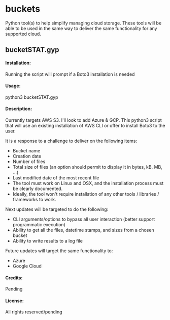 # buckets
Python tool(s) to help simplify managing cloud storage. These tools will be able to be used in the same way to deliver the same functionality for any supported cloud.

## bucketSTAT.gyp
#### Installation:
Running the script will prompt if a Boto3 installation is needed
#### Usage:
python3 bucketSTAT.gyp
#### Description:
Currently targets AWS S3. I'll look to add Azure & GCP. This python3 script that will use an existing installation of AWS CLI or offer to install Boto3 to the user.

It is a response to a challenge to deliver on the following items:
* Bucket name
* Creation date
* Number of files
* Total size of files (an option should permit to display it in bytes, kB, MB, ...)
* Last modified date of the most recent file
* The tool must work on Linux and OSX, and the installation process must be clearly documented. 
* Ideally, the tool won't require installation of any other tools / libraries / frameworks to work.

Next updates will be targeted to do the following:
* CLI arguments/options to bypass all user interaction (better support programmatic execution)
* Ability to get all the files, datetime stamps, and sizes from a chosen bucket
* Ability to write results to a log file

Future updates will target the same functionality to:
* Azure
* Google Cloud

#### Credits:
Pending
#### License:
All rights reserved/pending
